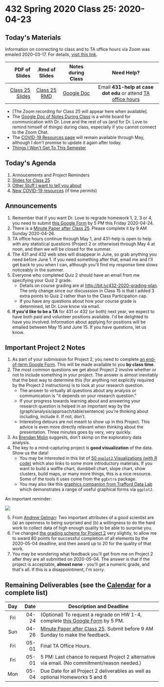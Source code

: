 # 432 Spring 2020 Class 25: 2020-04-23

## Today's Materials

Information on connecting to class and to TA office hours via Zoom was emailed 2020-03-17. For details, [visit this link](https://github.com/THOMASELOVE/2020-432/blob/master/zoom.md). 

PDF of Slides | .Rmd of Slides | Notes during Class | Need Help? 
------------: | :------------------: | :---------------------------: | :------------------------:
[Class 25 Slides](https://github.com/THOMASELOVE/2020-432/blob/master/classes/class25/432_2020_slides25.pdf) | [Class 25 RMD](https://github.com/THOMASELOVE/2020-432/blob/master/classes/class25/432_2020_slides25.Rmd) | [Google Doc](https://docs.google.com/document/d/1VpnXK654mVLJKMnbxMyhvLSEaOwyZhO2itaMf1a3N4U/edit?usp=sharing) | Email **431-help at case dot edu** or attend [TA office hours](https://github.com/THOMASELOVE/2020-432/blob/master/calendar.md#ta-office-hours)

- [The Zoom recording for Class 25 will appear here when available].
- The [Google Doc of Notes During Class](https://docs.google.com/document/d/1VpnXK654mVLJKMnbxMyhvLSEaOwyZhO2itaMf1a3N4U/edit?usp=sharing) is a white board for communication with Dr. Love and the rest of us (and for Dr. Love to remind himself of things) during class, especially if you cannot connect to the Zoom Chat.
- The [COVID-19 Resources page](https://github.com/THOMASELOVE/2020-432/blob/master/covid19resources.md) will remain available through May, although I don't promise to update it again after today.
- [Things I Won't Get To This Semester](https://github.com/THOMASELOVE/2020-432/blob/master/not_this_semester.md)

## Today's Agenda

1. Annoucements and Project Reminders
2. [Slides for Class 25](https://github.com/THOMASELOVE/2020-432/blob/master/classes/class25/432_2020_slides25.pdf)
3. [Other Stuff I want to tell you about](https://github.com/THOMASELOVE/2020-432/blob/master/classes/class25/stuff.md)
4. [New COVID-19 resources](https://github.com/THOMASELOVE/2020-432/blob/master/covid19resources.md) (if time permits)

## Announcements

1. Remember that if you want Dr. Love to regrade homework 1, 2, 3 or 4, you need to submit [this Google Form](http://bit.ly/432-2020-homework-regrade-requests) by 5 PM this Friday 2020-04-24.
2. There is a [Minute Paper after Class 25](https://bit.ly/432-2020-minutue-25). Please complete it by 9 AM Sunday 2020-04-26.
3. TA office hours continue through May 1, and 431-help is open to help with any statistical questions (Project 2 or otherwise) through May 4 at noon, and then we will be closed for the summer.
4. The 431 and 432 web sites will disappear in June, so grab anything you need before June 1. If you need something after that, email me and I'll get back to you when I can, although you'll find my response time slows noticeably in the summer.
5. Everyone who completed Quiz 2 should have an email from me specifying your Quiz 2 grade. 
    - Details on course grading are at http://bit.ly/432-2020-grading-plan. The only change since our discusssion in Class 15 is that I added 3 extra points to Quiz 2 rather than to the Class Participation cap.
    - If you have any questions about how your course grade is determined, let Dr. Love know via email.
6. **If you'd like to be a TA** for 431 or 432 (or both) next year, we expect to have both paid and volunteer positions available. I'd be delighted to have you involved. Information about applying for positions will be emailed between May 15 and June 15. If you have questions, let us know.

## Important Project 2 Notes

1. As part of your submission for Project 2, you need to complete [an end-of-term Google Form](https://github.com/THOMASELOVE/2020-432/tree/master/projects/project2#the-end-of-term-google-form). This will be made available to you **by class time**.
2. The most common questions we get about Project 2 involve whether or not to include something in your project. The answer is almost inevitably that the best way to determine this (for anything not explicitly required by the Project 2 instructions) is to look at your research question. 
    - The answer to virtually all questions about any analysis or communication is "it depends on your research question." 
    - If your progress towards learning about and answering your research question is helped in an important way by the (graph/analysis/approach/table/sentence) you're thinking about including, include it. If not, don't. 
    - Interesting detours are not meant to show up in this Project. This advice is even more directly relevant when thinking about the presentation. Three minutes goes by very, very quickly. 
3. As [Brendan Molin](https://twitter.com/bmo_molin/status/969596193692180480?s=11) suggests, don't skimp on the exploratory data analysis.
4. The key to a mind-capturing project is **good visualization** of the data. Show us the data!
    - You may be interested in this list of [50 `ggplot2` Visualizations (with R code)](http://r-statistics.co/Top50-Ggplot2-Visualizations-MasterList-R-Code.html) which also links to some more introductory materials. If you want to build a waffle chart, dumbbell chart, slope chart, show clusters, build maps, or many more things, this is a nice resource. Some of the tools it uses come from the `ggExtra` package.
    - You may also like this [graphics companion from Trafford Data Lab](http://www.trafforddatalab.io/graphics_companion/index.html) which demonstrates a range of useful graphical forms via `ggplot2`.

An important reminder:

![](https://github.com/THOMASELOVE/2020-432/blob/master/classes/class25/figures/turner_tw.png)

5. From [Andrew Gelman](http://andrewgelman.com/2018/03/02/audition-fools-explore/): Two important attributes of a good scientist are (a) an openness to being surprised and (b) a willingness to do the hard work to collect data of high enough quality to be able to surprise you.
6. I've changed [the grading scheme for Project 2](https://github.com/THOMASELOVE/2020-432/blob/master/projects/project2/README.md#grading-project-2) very slightly, to allow me to award 80 points for successful completion of all elements by the 2020-05-04 deadline, and then award up to 20 for the quality of that work.
7. You may be wondering what feedback you'll get from me on Project 2 after they are all submitted on 2020-05-04. The answer is that if the project is acceptable, **almost none** - you'll get a numeric grade, and that's all. If this is a disappointment, I'm sorry. 

## Remaining Deliverables (see the [Calendar](https://github.com/THOMASELOVE/2020-432/blob/master/calendar.md) for a complete list)

Day | Date  | Description and Deadline
:--: | ----: | ----------------------------------------------------------------------------------------------
Fri | 04-24 | (Optional) To request a regrade on HW 1-4, complete [this Google Form](http://bit.ly/432-2020-homework-regrade-requests) by 5 PM.
Sun | 04-26 | [Minute Paper after Class 25](https://bit.ly/432-2020-minutue-25). Submit before 9 AM Sunday to make the feedback.
Fri | 05-01 | Final TA Office Hours. 
Fri | 05-01 | 5 PM: Last chance to request Project 2 alternative via email. (No commitment/reason needed.)
Mon | 05-04 | Due Date for all Project 2 deliverables as well as optional Homeworks 5 and 6

